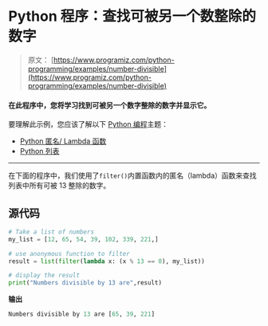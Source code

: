# Python 程序：查找可被另一个数整除的数字

> 原文： [https://www.programiz.com/python-programming/examples/number-divisible](https://www.programiz.com/python-programming/examples/number-divisible)

#### 在此程序中，您将学习找到可被另一个数字整除的数字并显示它。

要理解此示例，您应该了解以下 [Python 编程](/python-programming "Python tutorial")主题：

*   [Python 匿名/ Lambda 函数](/python-programming/anonymous-function)
*   [Python 列表](/python-programming/list)

* * *

在下面的程序中，我们使用了`filter()`内置函数内的匿名（lambda）函数来查找列表中所有可被 13 整除的数字。

## 源代码

```py
# Take a list of numbers
my_list = [12, 65, 54, 39, 102, 339, 221,]

# use anonymous function to filter
result = list(filter(lambda x: (x % 13 == 0), my_list))

# display the result
print("Numbers divisible by 13 are",result) 
```

**输出**

```py
Numbers divisible by 13 are [65, 39, 221] 
```